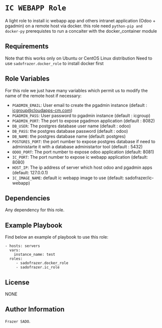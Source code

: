 `IC WEBAPP Role`
=========

A light role to install ic webapp app and others intranet application (Odoo + pgadmin) on a remote host via docker. this role need `python-pip and docker-py` prerequistes to run a concaiter with the docker_container module 

Requirements
------------
Note that this  works only on Ubuntu or CentOS Linux distribution
Need to use `sadofrazer.docker_role` to install docker first

Role Variables
--------------

For this role we just have many variables which permit us to modify the name of the remote host if necessary:

  - `PGADMIN_EMAIL`: User email to create the pgadmin instance (default : icgroup@cloudapps-cm.com)
  - `PGADMIN_PASS`: User password to pgadmin instance (default : icgroup)
  - `PGADMIN_PORT`: The port to expose pgadmon application (default : 8082)
  - `DB_USER`:  The postgres database user name (default : odoo)
  - `DB_PASS`: the postgres database password (default : odoo)
  - `DB_NAME`: the postgres database name (default: postgres)
  - `POSTGRES_PORT`: the port number to expose postgres database if need to administarte it with a database administartor tool (default : 5432)
  - `ODOO_PORT`: The port number to expose odoo application (default: 8081)
  - `IC_PORT`: The port number to expose ic webapp application (default: 8080)
  - `HOST_IP`: The ip address of server which host odoo and pgadmin apps (default: 127.0.0.1)
  - `IC_IMAGE_NAME`: default ic webapp image to use (default: sadofrazer/ic-webapp)

Dependencies
------------

Any dependency for this role.

Example Playbook
----------------

Find below an example of playbook to use this role:

    - hosts: servers
      vars:
        instance_name: test
      roles:
         - sadofrazer.docker_role
         - sadofrazer.ic_role

License
-------

NONE

Author Information
------------------

`Frazer SADO`.
